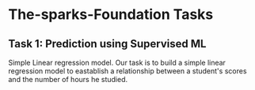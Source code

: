 # The-sparks-Foundation Tasks
## Task 1: Prediction using Supervised ML
Simple Linear regression model.
Our task is to build a simple linear regression model to eastablish a relationship between a student's scores and the number of hours he studied. 
